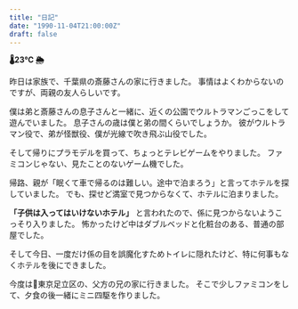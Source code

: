 ```yaml
---
title: "日記"
date: "1990-11-04T21:00:00Z"
draft: false
---
```


__🌡23℃ 🌦__

昨日は家族で、千葉県の斎藤さんの家に行きました。
事情はよくわからないのですが、両親の友人らしいです。

僕は弟と斎藤さんの息子さんと一緒に、近くの公園でウルトラマンごっこをして遊んでいました。
息子さんの歳は僕と弟の間くらいでしょうか。
彼がウルトラマン役で、弟が怪獣役、僕が光線で吹き飛ぶ山役でした。

そして帰りにプラモデルを買って、ちょっとテレビゲームをやりました。
ファミコンじゃない、見たことのないゲーム機でした。

帰路、親が「眠くて車で帰るのは難しい。途中で泊まろう」と言ってホテルを探していました。
でも、探せど満室で見つからなくて、ホテルに泊まりました。

__「子供は入ってはいけないホテル」__ と言われたので、係に見つからないようこっそり入りました。
怖かったけど中はダブルベッドと化粧台のある、普通の部屋でした。

そして今日、一度だけ係の目を誤魔化すためトイレに隠れたけど、特に何事もなくホテルを後にできました。

今度は東京足立区の、父方の兄の家に行きました。
そこで少しファミコンをして、夕食の後一緒にミニ四駆を作りました。